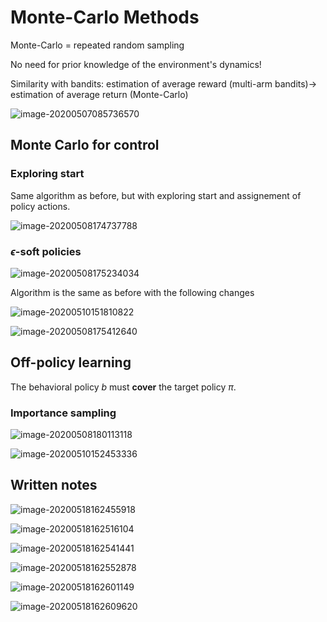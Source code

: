 # Monte-Carlo Methods



Monte-Carlo = repeated random sampling

No need for prior knowledge of the environment's dynamics!

Similarity with bandits: estimation of average reward (multi-arm bandits)→ estimation of average return (Monte-Carlo)

![image-20200507085736570](assets/image-20200507085736570.png)

## Monte Carlo for control

### Exploring start

Same algorithm as before, but with exploring start and assignement of policy actions.

![image-20200508174737788](assets/image-20200508174737788.png)

### $\epsilon$-soft policies

![image-20200508175234034](assets/image-20200508175234034.png)

Algorithm is the same as before with the following changes

![image-20200510151810822](assets/image-20200510151810822.png)

![image-20200508175412640](assets/image-20200508175412640.png)



## Off-policy learning

The behavioral policy $b$ must **cover** the target policy $\pi$.

### Importance sampling

![image-20200508180113118](assets/image-20200508180113118.png)



![image-20200510152453336](assets/image-20200510152453336.png)



## Written notes

![image-20200518162455918](assets/image-20200518162455918.png)

![image-20200518162516104](assets/image-20200518162516104.png)

![image-20200518162541441](assets/image-20200518162541441.png)

![image-20200518162552878](assets/image-20200518162552878.png)

![image-20200518162601149](assets/image-20200518162601149.png)

![image-20200518162609620](assets/image-20200518162609620.png)